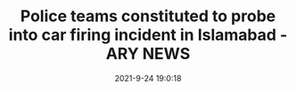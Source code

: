 ---
"title": "Police teams constituted to probe into car firing incident in Islamabad - ARY NEWS"
"date": "2021-9-24 19:0:18"
"feed_name": "GOOGLENEWSINDUSTRIAL"
"feed_website": "https://news.google.com/search?q=industrial%2Bincident&hl=en-US&gl=US&ceid=US:en"
"feed_rss": "https://news.google.com/rss/search?q=industrial%2Bincident&hl=en-US&gl=US&ceid=US:en"
"link": "https://arynews.tv/police-teams-constituted-to-probe-into-car-firing-incident-in-islamabad/"
"file": "_posts/2021-1-1-b20cc14910c43b3a1a81e63fcdd83ba48d87aa65.md"
"accident": "1"
"drilling": "0"
"dead": "0"
"injured": "0"
"where": "unknown site"
---